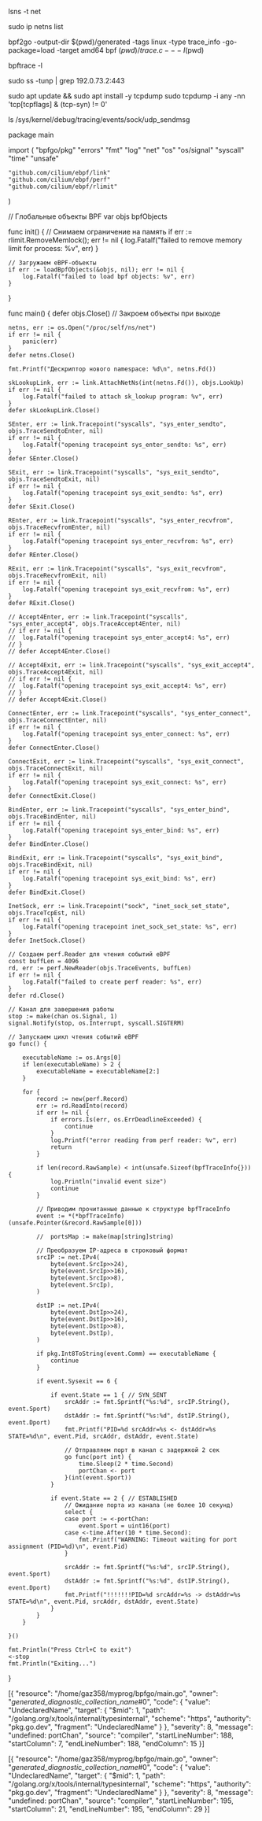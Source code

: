 lsns -t net


sudo ip netns list


bpf2go -output-dir $(pwd)/generated -tags linux -type trace_info -go-package=load -target amd64 bpf $(pwd)/trace.c -- -I$(pwd)

bpftrace -l

sudo ss -tunp | grep 192.0.73.2:443


sudo apt update && sudo apt install -y tcpdump
sudo tcpdump -i any -nn 'tcp[tcpflags] & (tcp-syn) != 0'

ls /sys/kernel/debug/tracing/events/sock/udp_sendmsg


package main

import (
	"bpfgo/pkg"
	"errors"
	"fmt"
	"log"
	"net"
	"os"
	"os/signal"
	"syscall"
	"time"
	"unsafe"

	"github.com/cilium/ebpf/link"
	"github.com/cilium/ebpf/perf"
	"github.com/cilium/ebpf/rlimit"
)

// Глобальные объекты BPF
var objs bpfObjects

func init() {
	// Снимаем ограничение на память
	if err := rlimit.RemoveMemlock(); err != nil {
		log.Fatalf("failed to remove memory limit for process: %v", err)
	}

	// Загружаем eBPF-объекты
	if err := loadBpfObjects(&objs, nil); err != nil {
		log.Fatalf("failed to load bpf objects: %v", err)
	}
}

func main() {
	defer objs.Close() // Закроем объекты при выходе

	netns, err := os.Open("/proc/self/ns/net")
	if err != nil {
		panic(err)
	}
	defer netns.Close()

	fmt.Printf("Дескриптор нового namespace: %d\n", netns.Fd())

	skLookupLink, err := link.AttachNetNs(int(netns.Fd()), objs.LookUp)
	if err != nil {
		log.Fatalf("failed to attach sk_lookup program: %v", err)
	}
	defer skLookupLink.Close()

	SEnter, err := link.Tracepoint("syscalls", "sys_enter_sendto", objs.TraceSendtoEnter, nil)
	if err != nil {
		log.Fatalf("opening tracepoint sys_enter_sendto: %s", err)
	}
	defer SEnter.Close()

	SExit, err := link.Tracepoint("syscalls", "sys_exit_sendto", objs.TraceSendtoExit, nil)
	if err != nil {
		log.Fatalf("opening tracepoint sys_exit_sendto: %s", err)
	}
	defer SExit.Close()

	REnter, err := link.Tracepoint("syscalls", "sys_enter_recvfrom", objs.TraceRecvfromEnter, nil)
	if err != nil {
		log.Fatalf("opening tracepoint sys_enter_recvfrom: %s", err)
	}
	defer REnter.Close()

	RExit, err := link.Tracepoint("syscalls", "sys_exit_recvfrom", objs.TraceRecvfromExit, nil)
	if err != nil {
		log.Fatalf("opening tracepoint sys_exit_recvfrom: %s", err)
	}
	defer RExit.Close()

	// Accept4Enter, err := link.Tracepoint("syscalls", "sys_enter_accept4", objs.TraceAccept4Enter, nil)
	// if err != nil {
	// 	log.Fatalf("opening tracepoint sys_enter_accept4: %s", err)
	// }
	// defer Accept4Enter.Close()

	// Accept4Exit, err := link.Tracepoint("syscalls", "sys_exit_accept4", objs.TraceAccept4Exit, nil)
	// if err != nil {
	// 	log.Fatalf("opening tracepoint sys_exit_accept4: %s", err)
	// }
	// defer Accept4Exit.Close()

	ConnectEnter, err := link.Tracepoint("syscalls", "sys_enter_connect", objs.TraceConnectEnter, nil)
	if err != nil {
		log.Fatalf("opening tracepoint sys_enter_connect: %s", err)
	}
	defer ConnectEnter.Close()

	ConnectExit, err := link.Tracepoint("syscalls", "sys_exit_connect", objs.TraceConnectExit, nil)
	if err != nil {
		log.Fatalf("opening tracepoint sys_exit_connect: %s", err)
	}
	defer ConnectExit.Close()

	BindEnter, err := link.Tracepoint("syscalls", "sys_enter_bind", objs.TraceBindEnter, nil)
	if err != nil {
		log.Fatalf("opening tracepoint sys_enter_bind: %s", err)
	}
	defer BindEnter.Close()

	BindExit, err := link.Tracepoint("syscalls", "sys_exit_bind", objs.TraceBindExit, nil)
	if err != nil {
		log.Fatalf("opening tracepoint sys_exit_bind: %s", err)
	}
	defer BindExit.Close()

	InetSock, err := link.Tracepoint("sock", "inet_sock_set_state", objs.TraceTcpEst, nil)
	if err != nil {
		log.Fatalf("opening tracepoint inet_sock_set_state: %s", err)
	}
	defer InetSock.Close()

	// Создаем perf.Reader для чтения событий eBPF
	const buffLen = 4096
	rd, err := perf.NewReader(objs.TraceEvents, buffLen)
	if err != nil {
		log.Fatalf("failed to create perf reader: %s", err)
	}
	defer rd.Close()

	// Канал для завершения работы
	stop := make(chan os.Signal, 1)
	signal.Notify(stop, os.Interrupt, syscall.SIGTERM)

	// Запускаем цикл чтения событий eBPF
	go func() {

		executableName := os.Args[0]
		if len(executableName) > 2 {
			executableName = executableName[2:]
		}

		for {
			record := new(perf.Record)
			err := rd.ReadInto(record)
			if err != nil {
				if errors.Is(err, os.ErrDeadlineExceeded) {
					continue
				}
				log.Printf("error reading from perf reader: %v", err)
				return
			}

			if len(record.RawSample) < int(unsafe.Sizeof(bpfTraceInfo{})) {
				log.Println("invalid event size")
				continue
			}

			// Приводим прочитанные данные к структуре bpfTraceInfo
			event := *(*bpfTraceInfo)(unsafe.Pointer(&record.RawSample[0]))

			//	portsMap := make(map[string]string)

			// Преобразуем IP-адреса в строковый формат
			srcIP := net.IPv4(
				byte(event.SrcIp>>24),
				byte(event.SrcIp>>16),
				byte(event.SrcIp>>8),
				byte(event.SrcIp),
			)

			dstIP := net.IPv4(
				byte(event.DstIp>>24),
				byte(event.DstIp>>16),
				byte(event.DstIp>>8),
				byte(event.DstIp),
			)

			if pkg.Int8ToString(event.Comm) == executableName {
				continue
			}

			if event.Sysexit == 6 {

				if event.State == 1 { // SYN_SENT
					srcAddr := fmt.Sprintf("%s:%d", srcIP.String(), event.Sport)
					dstAddr := fmt.Sprintf("%s:%d", dstIP.String(), event.Dport)
					fmt.Printf("PID=%d srcAddr=%s <- dstAddr=%s  STATE=%d\n", event.Pid, srcAddr, dstAddr, event.State)

					// Отправляем порт в канал с задержкой 2 сек
					go func(port int) {
						time.Sleep(2 * time.Second)
						portChan <- port
					}(int(event.Sport))
				}

				if event.State == 2 { // ESTABLISHED
					// Ожидание порта из канала (не более 10 секунд)
					select {
					case port := <-portChan:
						event.Sport = uint16(port)
					case <-time.After(10 * time.Second):
						fmt.Printf("WARNING: Timeout waiting for port assignment (PID=%d)\n", event.Pid)
					}

					srcAddr := fmt.Sprintf("%s:%d", srcIP.String(), event.Sport)
					dstAddr := fmt.Sprintf("%s:%d", dstIP.String(), event.Dport)
					fmt.Printf("!!!!!!!PID=%d srcAddr=%s -> dstAddr=%s  STATE=%d\n", event.Pid, srcAddr, dstAddr, event.State)
				}
			}
		}

	}()

	fmt.Println("Press Ctrl+C to exit")
	<-stop
	fmt.Println("Exiting...")
}

[{
	"resource": "/home/gaz358/myprog/bpfgo/main.go",
	"owner": "_generated_diagnostic_collection_name_#0",
	"code": {
		"value": "UndeclaredName",
		"target": {
			"$mid": 1,
			"path": "/golang.org/x/tools/internal/typesinternal",
			"scheme": "https",
			"authority": "pkg.go.dev",
			"fragment": "UndeclaredName"
		}
	},
	"severity": 8,
	"message": "undefined: portChan",
	"source": "compiler",
	"startLineNumber": 188,
	"startColumn": 7,
	"endLineNumber": 188,
	"endColumn": 15
}]

[{
	"resource": "/home/gaz358/myprog/bpfgo/main.go",
	"owner": "_generated_diagnostic_collection_name_#0",
	"code": {
		"value": "UndeclaredName",
		"target": {
			"$mid": 1,
			"path": "/golang.org/x/tools/internal/typesinternal",
			"scheme": "https",
			"authority": "pkg.go.dev",
			"fragment": "UndeclaredName"
		}
	},
	"severity": 8,
	"message": "undefined: portChan",
	"source": "compiler",
	"startLineNumber": 195,
	"startColumn": 21,
	"endLineNumber": 195,
	"endColumn": 29
}]








